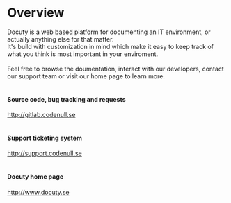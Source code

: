 # Overview

Docuty is a web based platform for documenting an IT environment, or actually anything else for that matter.<br/>
It's build with customization in mind which make it easy to keep track of what you think is most important in your enviroment.
<br/><br/>
Feel free to browse the doumentation, interact with our developers, contact our support team or visit our home page to learn more.
<br/><br/>
#### Source code, bug tracking and requests
http://gitlab.codenull.se
<br/><br/>
#### Support ticketing system
http://support.codenull.se
<br/><br/>
#### Docuty home page
http://www.docuty.se
